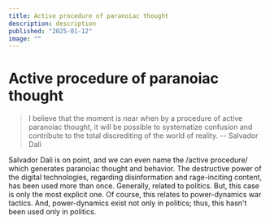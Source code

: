 ```yaml
---
title: Active procedure of paranoiac thought
description: description 
published: "2025-01-12"
image: ""
---
```


# Active procedure of paranoiac thought 

> I believe that the moment is near when by a procedure of active paranoiac
> thought, it will be possible to systematize confusion and contribute to the
> total discrediting of the world of reality.
>                -- Salvador Dali

Salvador Dali is on point, and we can even name the /active procedure/ which
generates paranoiac thought and behavior. The destructive power of the digital
technologies, regarding disinformation and rage-inciting content, has been used
more than once. Generally, related to politics. But, this case is only the most
explicit one. Of course, this relates to power-dynamics war tactics. And,
power-dynamics exist not only in politics; thus, this hasn't been used only in
politics.

